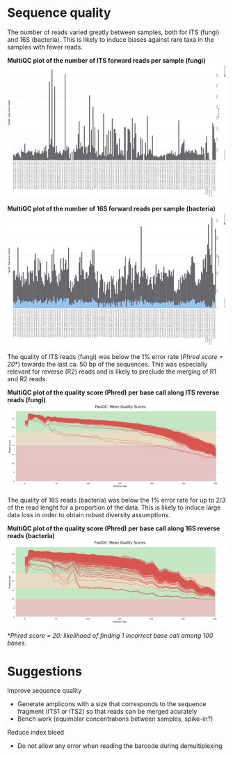 # Sequence quality

The number of reads varied greatly between samples, both for ITS (fungi) and 16S (bacteria). This is likely to induce biases against rare taxa in the samples with fewer reads.

**MultiQC plot of the number of ITS forward reads per sample (fungi)**
![](output/ITS/fastqc_report/read_count_R1.png)

**MultiQC plot of the number of 16S forward reads per sample (bacteria)**
![](output/16S/fastqc_report/read_count_R1.png)

The quality of ITS reads (fungi) was below the 1% error rate (*Phred score = 20**) towards the last ca. 50 bp of the sequences. This was especially relevant for reverse (R2) reads and is likely to preclude the merging of R1 and R2 reads.


**MultiQC plot of the quality score (Phred) per base call along ITS reverse reads (fungi)**
![](output/ITS/fastqc_report/phred_score_R2.png)

The quality of 16S reads (bacteria) was below the 1% error rate for up to 2/3 of the read lenght for a proportion of the data. This is likely to induce large data loss in order to obtain robust diversity assumptions.

**MultiQC plot of the quality score (Phred) per base call along 16S reverse reads (bacteria)**
![](output/16S/fastqc_report/phred_score_R2.png)

**Phred score = 20: likelihood of finding 1 incorrect base call among 100 bases.*


# Suggestions 

Improve sequence quality
- Generate amplicons with a size that corresponds to the sequence fragment (ITS1 or ITS2) so that reads can be merged acurately
- Bench work (equimolar concentrations between samples, spike-in?)

Reduce index bleed
- Do not allow any error when reading the barcode during demultiplexing